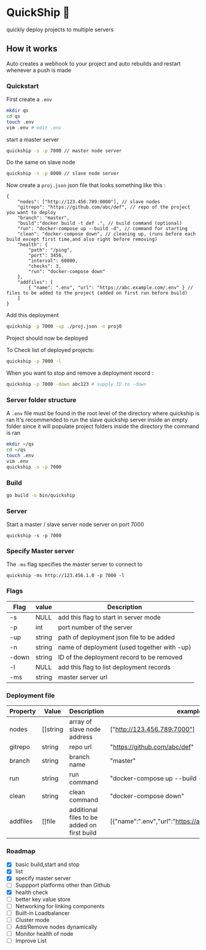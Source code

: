 # QuickShip 🚢
quickly deploy projects to multiple servers

## How it works
Auto creates a webhook to your project and auto rebuilds and restart whenever a push is made


### Quickstart
First create a `.env`
```sh
mkdir qs
cd qs
touch .env
vim .env # edit .env
```


start a master server
```sh
quickship -s -p 7000 // master node server
```
Do the same on slave node
```sh
quickship -s -p 8000 // slave node server
```
Now create a `proj.json` json file that looks something like this :
```jsonc
{
    "nodes": ["http://123.456.789:8000"], // slave nodes
    "gitrepo": "https://github.com/abc/def", // repo of the project you want to deploy
    "branch": "master",
    "build":"docker build -t def .", // build command (optional)
    "run": "docker-compose up --build -d", // command for starting
    "clean": "docker-compose down", // cleaning up, (runs before each build except first time,and also right before removing)
    "health": {
        "path": "/ping",
        "port": 3456,
        "interval": 60000,
        "checks": 3,
        "run": "docker-compose down"
    },
    "addfiles": [
        { "name": ".env", "url": "https://abc.example.com/.env" } // files to be added to the project (added on first run before build)
    ]
}
```
Add this deployment
```sh
quickship -p 7000 -up ./proj.json -n proj0
```
Project should now be deployed

To Check list of deployed projects:
```sh
quickship -p 7000 -l
```

When you want to stop and remove a deployment record :
```sh
quickship -p 7000 -down abc123 # supply ID to -down
```


### Server folder structure
A `.env` file must be found in the root level of the directory where quickship is ran
It's recommended to run the slave quickship server inside an empty folder since it will populate project folders inside the directory the command is ran
```sh
mkdir ~/qs
cd ~/qs
touch .env
vim .env
quickship -s -p 7000
```


### Build
```sh
go build -o bin/quickship
```

### Server
Start a master / slave server node server on port 7000
```
quickship -s -p 7000
```

### Specify Master server
The `-ms` flag specifies the master server to connect to
```
quickship -ms http://123.456.1.0 -p 7000 -l
```

### Flags
| Flag | value | Description |
| -----|-----|-----|
| -s | NULL | add this flag to start in server mode|
| -p | int | port number of the server |
| -up | string | path of deployment json file to be added |
| -n | string | name of deployment (used together with -up)|
| -down | string | ID of the deployment record to be removed |
| -l | NULL | add this flag to list deployment records|
| -ms | string | master server url |


### Deployment file
| Property | Value | Description| example |
| ----- | ----- | ----- | ----- |
| nodes | []string | array of slave node address | ["http://123.456.789:7000"] |
| gitrepo | string | repo url | "https://github.com/abc/def" |
| branch | string | branch name | "master" |
| run | string | run command | "docker-compose up --build -d"|
| clean |string | clean command | "docker-compose down" |
| addfiles | []file | additional files to be added on first build | [{"name":".env","url":"https://abc.example.com/.env"}] |


### Roadmap
- [x] basic build,start and stop
- [x] list
- [x] specify master server
- [ ] Suppport platforms other than Github
- [x] health check
- [ ] better key value store
- [ ] Networking for linking components
- [ ] Built-in Loadbalancer
- [ ] Cluster mode
- [ ] Add/Remove nodes dynamically
- [ ] Monitor health of node
- [ ] Improve List